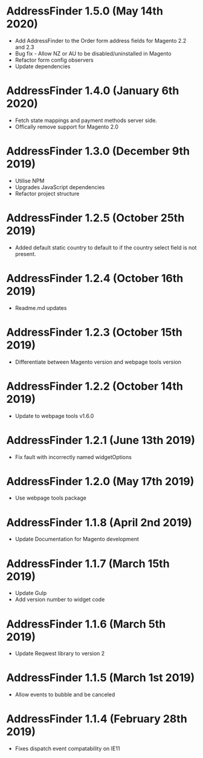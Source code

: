 # AddressFinder 1.5.0 (May 14th 2020)
* Add AddressFinder to the Order form address fields for Magento 2.2 and 2.3
* Bug fix - Allow NZ or AU to be disabled/uninstalled in Magento
* Refactor form config observers
* Update dependencies

# AddressFinder 1.4.0 (January 6th 2020)
* Fetch state mappings and payment methods server side.
* Offically remove support for Magento 2.0

# AddressFinder 1.3.0 (December 9th 2019)
* Utilise NPM
* Upgrades JavaScript dependencies
* Refactor project structure

# AddressFinder 1.2.5 (October 25th 2019)
* Added default static country to default to if the country select field is not present.

# AddressFinder 1.2.4 (October 16th 2019)
* Readme.md updates

# AddressFinder 1.2.3 (October 15th 2019)
* Differentiate between Magento version and webpage tools version

# AddressFinder 1.2.2 (October 14th 2019)
* Update to webpage tools v1.6.0

# AddressFinder 1.2.1 (June 13th 2019)
* Fix fault with incorrectly named widgetOptions

# AddressFinder 1.2.0 (May 17th 2019)
* Use webpage tools package

# AddressFinder 1.1.8 (April 2nd 2019)
* Update Documentation for Magento development

# AddressFinder 1.1.7 (March 15th 2019)
* Update Gulp
* Add version number to widget code

# AddressFinder 1.1.6 (March 5th 2019)
* Update Reqwest library to version 2

# AddressFinder 1.1.5 (March 1st 2019)
* Allow events to bubble and be canceled

# AddressFinder 1.1.4 (February 28th 2019)
* Fixes dispatch event compatability on IE11
